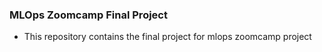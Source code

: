 ### MLOps Zoomcamp Final Project
- This repository contains the final project for mlops zoomcamp project